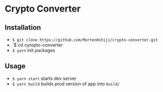# Crypto Converter

## Installation

- `$ git clone https://github.com/MortenHihiji/crypto-converter.git`
- `$ cd cyropto-converter
- `$ yarn` init packages

## Usage

- `$ yarn start` starts dev server
- `$ yarn build` builds prod version of app into `build/`
